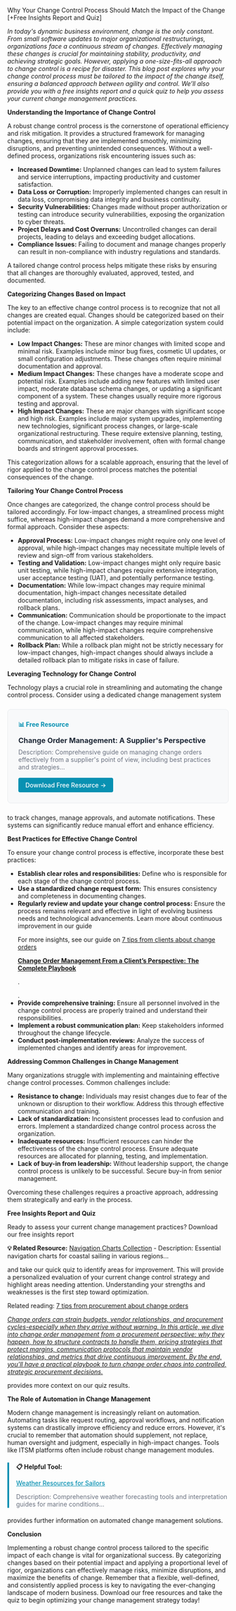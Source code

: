 Why Your Change Control Process Should Match the Impact of the Change [+Free Insights Report and Quiz]  <p><i>In today's dynamic business environment, change is the only constant.  From small software updates to major organizational restructurings, organizations face a continuous stream of changes.  Effectively managing these changes is crucial for maintaining stability, productivity, and achieving strategic goals.  However, applying a one-size-fits-all approach to change control is a recipe for disaster. This blog post explores why your change control process must be tailored to the impact of the change itself, ensuring a balanced approach between agility and control. We’ll also provide you with a free insights report and a quick quiz to help you assess your current change management practices.</i></p>

<p><b>Understanding the Importance of Change Control</b></p>
<p>A robust change control process is the cornerstone of operational efficiency and risk mitigation. It provides a structured framework for managing changes, ensuring that they are implemented smoothly, minimizing disruptions, and preventing unintended consequences.  Without a well-defined process, organizations risk encountering issues such as:</p>
<ul>  <li><b>Increased Downtime:</b> Unplanned changes can lead to system failures and service interruptions, impacting productivity and customer satisfaction.</li>  <li><b>Data Loss or Corruption:</b>  Improperly implemented changes can result in data loss, compromising data integrity and business continuity.</li>  <li><b>Security Vulnerabilities:</b>  Changes made without proper authorization or testing can introduce security vulnerabilities, exposing the organization to cyber threats.</li>  <li><b>Project Delays and Cost Overruns:</b> Uncontrolled changes can derail projects, leading to delays and exceeding budget allocations.</li>  <li><b>Compliance Issues:</b>  Failing to document and manage changes properly can result in non-compliance with industry regulations and standards.</li>
</ul>
<p>A tailored change control process helps mitigate these risks by ensuring that all changes are thoroughly evaluated, approved, tested, and documented.</p>

<p><b>Categorizing Changes Based on Impact</b></p>
<p>The key to an effective change control process is to recognize that not all changes are created equal.  Changes should be categorized based on their potential impact on the organization.  A simple categorization system could include:</p>
<ul>  <li><b>Low Impact Changes:</b> These are minor changes with limited scope and minimal risk.  Examples include minor bug fixes, cosmetic UI updates, or small configuration adjustments. These changes often require minimal documentation and approval.</li>  <li><b>Medium Impact Changes:</b> These changes have a moderate scope and potential risk. Examples include adding new features with limited user impact, moderate database schema changes, or updating a significant component of a system. These changes usually require more rigorous testing and approval.</li>  <li><b>High Impact Changes:</b> These are major changes with significant scope and high risk.  Examples include major system upgrades, implementing new technologies, significant process changes, or large-scale organizational restructuring. These require extensive planning, testing, communication, and stakeholder involvement, often with formal change boards and stringent approval processes.</li>
</ul>
<p>This categorization allows for a scalable approach, ensuring that the level of rigor applied to the change control process matches the potential consequences of the change.</p>

<p><b>Tailoring Your Change Control Process</b></p>
<p>Once changes are categorized, the change control process should be tailored accordingly.  For low-impact changes, a streamlined process might suffice, whereas high-impact changes demand a more comprehensive and formal approach.  Consider these aspects:</p>
<ul>  <li><b>Approval Process:</b> Low-impact changes might require only one level of approval, while high-impact changes may necessitate multiple levels of review and sign-off from various stakeholders.</li>  <li><b>Testing and Validation:</b> Low-impact changes might only require basic unit testing, while high-impact changes require extensive integration, user acceptance testing (UAT), and potentially performance testing.</li>  <li><b>Documentation:</b>  While low-impact changes may require minimal documentation, high-impact changes necessitate detailed documentation, including risk assessments, impact analyses, and rollback plans.</li>  <li><b>Communication:</b>  Communication should be proportionate to the impact of the change.  Low-impact changes may require minimal communication, while high-impact changes require comprehensive communication to all affected stakeholders.</li>  <li><b>Rollback Plan:</b> While a rollback plan might not be strictly necessary for low-impact changes, high-impact changes should always include a detailed rollback plan to mitigate risks in case of failure.</li>
</ul>

<p><b>Leveraging Technology for Change Control</b></p>
<p>Technology plays a crucial role in streamlining and automating the change control process.  Consider using a dedicated change management system 
<div style="background: #f8f9fa; border: 1px solid #e9ecef; border-radius: 8px; padding: 24px; margin: 24px 0;">
<h4 style="color: #0891b2; margin: 0 0 12px 0;">📊 Free Resource</h4>
<h3 style="margin: 0 0 8px 0;"><a href="/resources/change-order-management" style="color: #1f2937; text-decoration: none;">Change Order Management: A Supplier's Perspective</a></h3>
<p style="color: #6b7280; margin: 0 0 16px 0; font-size: 14px;">Description: Comprehensive guide on managing change orders effectively from a supplier's point of view, including best practices and strategies...</p>
<a href="/resources/change-order-management" style="background: #0891b2; color: white; padding: 8px 16px; border-radius: 4px; text-decoration: none; font-weight: 500; display: inline-block;">Download Free Resource →</a>
</div> to track changes, manage approvals, and automate notifications.  These systems can significantly reduce manual effort and enhance efficiency.</p>

<p><b>Best Practices for Effective Change Control</b></p>
<p>To ensure your change control process is effective, incorporate these best practices:</p>
<ul>  <li><b>Establish clear roles and responsibilities:</b> Define who is responsible for each stage of the change control process.</li>  <li><b>Use a standardized change request form:</b>  This ensures consistency and completeness in documenting changes.</li>  <li><b>Regularly review and update your change control process:</b>  Ensure the process remains relevant and effective in light of evolving business needs and technological advancements. Learn more about continuous improvement in our guide <p>For more insights, see our guide on <a href="/posts/post-10">7 tips from clients about change orders  <p><b>Change Order Management From a Client’s Perspective: The Complete Playbook</b></p></a>.</p>.</li>  <li><b>Provide comprehensive training:</b>  Ensure all personnel involved in the change control process are properly trained and understand their responsibilities.</li>  <li><b>Implement a robust communication plan:</b>  Keep stakeholders informed throughout the change lifecycle.</li>  <li><b>Conduct post-implementation reviews:</b>  Analyze the success of implemented changes and identify areas for improvement.</li>
</ul>  <p><b>Addressing Common Challenges in Change Management</b></p>
<p>Many organizations struggle with implementing and maintaining effective change control processes.  Common challenges include:</p>
<ul>  <li><b>Resistance to change:</b>  Individuals may resist changes due to fear of the unknown or disruption to their workflow.  Address this through effective communication and training.</li>  <li><b>Lack of standardization:</b>  Inconsistent processes lead to confusion and errors.  Implement a standardized change control process across the organization.</li>  <li><b>Inadequate resources:</b>  Insufficient resources can hinder the effectiveness of the change control process.  Ensure adequate resources are allocated for planning, testing, and implementation.</li>  <li><b>Lack of buy-in from leadership:</b>  Without leadership support, the change control process is unlikely to be successful.  Secure buy-in from senior management.</li>
</ul>
<p>Overcoming these challenges requires a proactive approach, addressing them strategically and early in the process.</p>  <p><b>Free Insights Report and Quiz</b></p>
<p>Ready to assess your current change management practices? Download our free insights report 
<p><b>💡 Related Resource:</b> <a href="/resources/navigation-charts">Navigation Charts Collection</a> - Description: Essential navigation charts for coastal sailing in various regions...</p> and take our quick quiz to identify areas for improvement.  This will provide a personalized evaluation of your current change control strategy and highlight areas needing attention.  Understanding your strengths and weaknesses is the first step toward optimization. <p>Related reading: <a href="/posts/post-11">7 tips from procurement about change orders  <p><i>Change orders can strain budgets, vendor relationships, and procurement cycles-especially when they arrive without warning. In this article, we dive into change order management from a procurement perspective: why they happen, how to structure contracts to handle them, pricing strategies that protect margins, communication protocols that maintain vendor relationships, and metrics that drive continuous improvement. By the end, you'll have a practical playbook to turn change order chaos into controlled, strategic procurement decisions.</i></p></a></p> provides more context on our quiz results.</p>  <p><b>The Role of Automation in Change Management</b></p>
<p>Modern change management is increasingly reliant on automation.  Automating tasks like request routing, approval workflows, and notification systems can drastically improve efficiency and reduce errors.  However, it's crucial to remember that automation should supplement, not replace, human oversight and judgment, especially in high-impact changes.  Tools like ITSM platforms often include robust change management modules. 
<div style="border-left: 4px solid #0891b2; padding-left: 16px; margin: 20px 0;">
<p><b>📋 Helpful Tool:</b></p>
<p><a href="/resources/weather-resources" style="color: #0891b2; font-weight: 500;">Weather Resources for Sailors</a></p>
<p style="font-size: 14px; color: #6b7280;">Description: Comprehensive weather forecasting tools and interpretation guides for marine conditions...</p>
</div> provides further information on automated change management solutions.</p>  <p><b>Conclusion</b></p>
<p>Implementing a robust change control process tailored to the specific impact of each change is vital for organizational success.  By categorizing changes based on their potential impact and applying a proportional level of rigor, organizations can effectively manage risks, minimize disruptions, and maximize the benefits of change.  Remember that a flexible, well-defined, and consistently applied process is key to navigating the ever-changing landscape of modern business. Download our free resources and take the quiz to begin optimizing your change management strategy today!</p>
